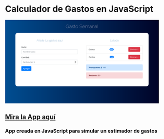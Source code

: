 # Calculador de Gastos en JavaScript

![Screenshop](https://raw.githubusercontent.com/Angstromico/app-gastos/master/gasto.png)

## [Mira la App aquí](https://manuel-morales-app-gastos.netlify.app/)

### App creada en JavaScript para simular un estimador de gastos
